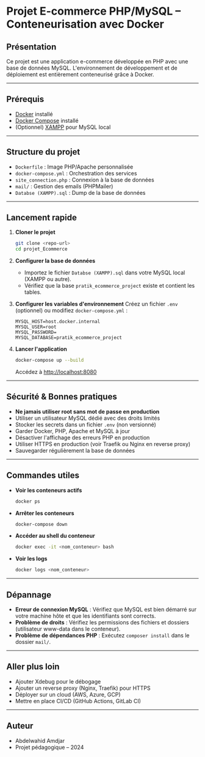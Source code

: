 # Projet E-commerce PHP/MySQL – Conteneurisation avec Docker

## Présentation
Ce projet est une application e-commerce développée en PHP avec une base de données MySQL. L'environnement de développement et de déploiement est entièrement conteneurisé grâce à Docker.

---

## Prérequis
- [Docker](https://www.docker.com/products/docker-desktop) installé
- [Docker Compose](https://docs.docker.com/compose/) installé
- (Optionnel) [XAMPP](https://www.apachefriends.org/fr/index.html) pour MySQL local

---

## Structure du projet
- `Dockerfile` : Image PHP/Apache personnalisée
- `docker-compose.yml` : Orchestration des services
- `site_connection.php` : Connexion à la base de données
- `mail/` : Gestion des emails (PHPMailer)
- `Databse (XAMPP).sql` : Dump de la base de données

---

## Lancement rapide

1. **Cloner le projet**
   ```bash
   git clone <repo-url>
   cd projet_Ecommerce
   ```

2. **Configurer la base de données**
   - Importez le fichier `Databse (XAMPP).sql` dans votre MySQL local (XAMPP ou autre).
   - Vérifiez que la base `pratik_ecommerce_project` existe et contient les tables.

3. **Configurer les variables d'environnement**
   Créez un fichier `.env` (optionnel) ou modifiez `docker-compose.yml` :
   ```env
   MYSQL_HOST=host.docker.internal
   MYSQL_USER=root
   MYSQL_PASSWORD=
   MYSQL_DATABASE=pratik_ecommerce_project
   ```

4. **Lancer l'application**
   ```bash
   docker-compose up --build
   ```
   Accédez à [http://localhost:8080](http://localhost:8080)

---

## Sécurité & Bonnes pratiques
- **Ne jamais utiliser root sans mot de passe en production**
- Utiliser un utilisateur MySQL dédié avec des droits limités
- Stocker les secrets dans un fichier `.env` (non versionné)
- Garder Docker, PHP, Apache et MySQL à jour
- Désactiver l'affichage des erreurs PHP en production
- Utiliser HTTPS en production (voir Traefik ou Nginx en reverse proxy)
- Sauvegarder régulièrement la base de données

---

## Commandes utiles

- **Voir les conteneurs actifs**
  ```bash
  docker ps
  ```
- **Arrêter les conteneurs**
  ```bash
  docker-compose down
  ```
- **Accéder au shell du conteneur**
  ```bash
  docker exec -it <nom_conteneur> bash
  ```
- **Voir les logs**
  ```bash
  docker logs <nom_conteneur>
  ```

---

## Dépannage
- **Erreur de connexion MySQL** : Vérifiez que MySQL est bien démarré sur votre machine hôte et que les identifiants sont corrects.
- **Problème de droits** : Vérifiez les permissions des fichiers et dossiers (utilisateur www-data dans le conteneur).
- **Problème de dépendances PHP** : Exécutez `composer install` dans le dossier `mail/`.

---

## Aller plus loin
- Ajouter Xdebug pour le débogage
- Ajouter un reverse proxy (Nginx, Traefik) pour HTTPS
- Déployer sur un cloud (AWS, Azure, GCP)
- Mettre en place CI/CD (GitHub Actions, GitLab CI)

---

## Auteur
- Abdelwahid Amdjar
- Projet pédagogique – 2024
